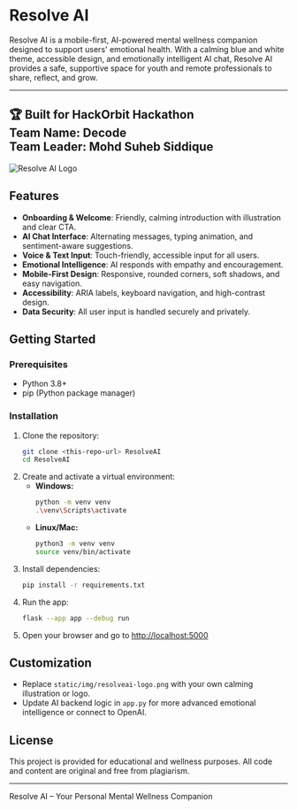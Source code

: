 # Resolve AI

Resolve AI is a mobile-first, AI-powered mental wellness companion designed to support users' emotional health. With a calming blue and white theme, accessible design, and emotionally intelligent AI chat, Resolve AI provides a safe, supportive space for youth and remote professionals to share, reflect, and grow.

---
**🏆 Built for HackOrbit Hackathon**  
**Team Name:** Decode  
**Team Leader:** Mohd Suheb Siddique
---

![Resolve AI Logo](static/img/resolveai-logo.png)

## Features
- **Onboarding & Welcome**: Friendly, calming introduction with illustration and clear CTA.
- **AI Chat Interface**: Alternating messages, typing animation, and sentiment-aware suggestions.
- **Voice & Text Input**: Touch-friendly, accessible input for all users.
- **Emotional Intelligence**: AI responds with empathy and encouragement.
- **Mobile-First Design**: Responsive, rounded corners, soft shadows, and easy navigation.
- **Accessibility**: ARIA labels, keyboard navigation, and high-contrast design.
- **Data Security**: All user input is handled securely and privately.

## Getting Started

### Prerequisites
- Python 3.8+
- pip (Python package manager)

### Installation
1. Clone the repository:
   ```bash
   git clone <this-repo-url> ResolveAI
   cd ResolveAI
   ```
2. Create and activate a virtual environment:
   - **Windows:**
     ```bash
     python -m venv venv
     .\venv\Scripts\activate
     ```
   - **Linux/Mac:**
     ```bash
     python3 -m venv venv
     source venv/bin/activate
     ```
3. Install dependencies:
   ```bash
   pip install -r requirements.txt
   ```
4. Run the app:
   ```bash
   flask --app app --debug run
   ```
5. Open your browser and go to [http://localhost:5000](http://localhost:5000)

## Customization
- Replace `static/img/resolveai-logo.png` with your own calming illustration or logo.
- Update AI backend logic in `app.py` for more advanced emotional intelligence or connect to OpenAI.

## License
This project is provided for educational and wellness purposes. All code and content are original and free from plagiarism.

---
Resolve AI – Your Personal Mental Wellness Companion


